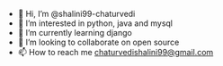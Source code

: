 - 👋 Hi, I’m @shalini99-chaturvedi
- 👀 I’m interested in python, java and mysql
- 🌱 I’m currently learning django
- 💞️ I’m looking to collaborate on open source
- 📫 How to reach me chaturvedishalini99@gmail.com

<!---
shalini99-chaturvedi/shalini99-chaturvedi is a ✨ special ✨ repository because its `README.md` (this file) appears on your GitHub profile.
You can click the Preview link to take a look at your changes.
--->
